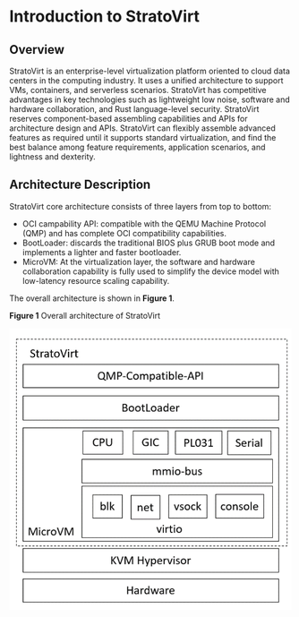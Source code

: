 # Introduction to StratoVirt


## Overview

StratoVirt is an enterprise-level virtualization platform oriented to cloud data centers in the computing industry. It uses a unified architecture to support VMs, containers, and serverless scenarios. StratoVirt has competitive advantages in key technologies such as lightweight low noise, software and hardware collaboration, and Rust language-level security.
StratoVirt reserves component-based assembling capabilities and APIs for architecture design and APIs. StratoVirt can flexibly assemble advanced features as required until it supports standard virtualization, and find the best balance among feature requirements, application scenarios, and lightness and dexterity.



## Architecture Description

StratoVirt core architecture consists of three layers from top to bottom:

- OCI campability API: compatible with the QEMU Machine Protocol (QMP) and has complete OCI compatibility capabilities.
- BootLoader: discards the traditional BIOS plus GRUB boot mode and implements a lighter and faster bootloader.
- MicroVM: At the virtualization layer, the software and hardware collaboration capability is fully used to simplify the device model with low-latency resource scaling capability.


The overall architecture is shown in **Figure 1**.

**Figure 1** Overall architecture of StratoVirt

![](./figures/arc.png)


